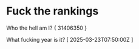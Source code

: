 # Fuck the rankings

Who the hell am I?
{ 31406350 }

What fucking year is it?
[ 2025-03-23T07:50:00Z ]
